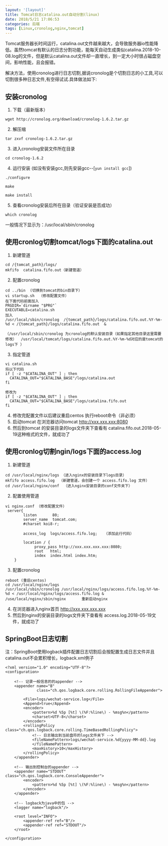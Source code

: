 ```yaml
---
layout: '[layout]'
title: Tomcat日志catalina.out自动分割(linux)
date: 2018/5/21 17:06:53  
categories: 后端
tags: [Linux,cronolog,nginx,tomcat]
---
```

Tomcat服务器长时间运行，catalina.out文件越来越大，会导致服务器io性能降低。虽然tomcat有默认的日志分割功能，能每天自动生成类似catalina.2018-10-08.log的文件，但是默认catalina.out文件却一直增长，到一定大小时很占磁盘空间，影响性能，且会报错。

解决方法，使用cronolog进行日志切割,据说cronolog是个切割日志的小工具,可以切割很多种日志文件,有空得试试.具体做法如下: 
## 安装cronolog
1. 下载（最新版本） 
```
wget http://cronolog.org/download/cronolog-1.6.2.tar.gz
```
2. 解压缩 
```
tar zxvf cronolog-1.6.2.tar.gz
```
3. 进入cronolog安装文件所在目录 
```
cd cronolog-1.6.2
```
4. 运行安装 (如没有安装gcc,则先安装gcc--[`yun install gcc`])
```
./configure
```
```
make
```
```
make install
```
5. 查看cronolog安装后所在目录（验证安装是否成功） 
```
which cronolog
```
一般情况下显示为：/usr/local/sbin/cronolog 
## 使用cronlog切割tomcat/logs下面的catalina.out
1. 新建管道
```
cd /{tomcat_path}/logs/  
mkfifo  catalina.fifo.out（新建管道）
```
2. 配置cronolog
```
cd ../bin  (切换到tomcat的bin目录下）
vi startup.sh  （修改配置文件）
在下面代码前面加入
PRGDIR=`dirname "$PRG"`
EXECUTABLE=catalina.sh
加入
/usr/local/sbin/cronolog  /{tomcat_path}/logs/catalina.fifo.out.%Y-%m-%d < /{tomcat_path}/logs/catalina.fifo.out  &

（/usr/local/sbin/cronolog 为cronolog的默认安装目录（如果指定其他目录这里需要修改）  /usr/local/tomcat/logs/catalina.fifo.out.%Y-%m-%d对应的是tomcat的logs下 ） 
```
3. 指定管道
```
vi catalina.sh
将以下代码 
if [ -z "$CATALINA_OUT" ] ; then
  CATALINA_OUT="$CATALINA_BASE"/logs/catalina.out
fi

修改为 
if [ -z "$CATALINA_OUT" ] ; then
  CATALINA_OUT="$CATALINA_BASE"/logs/catalina.fifo.out
fi
```
4. 修改完配置文件以后建议重启centos 执行reboot命令（非必须）
5. 启动tomcat  在浏览器访问tomcat http://xxx.xxx.xxx:8080
6. 然后到tomcat 的安装目录的logs文件夹下查看有 catalina.fifo.out.2018-05-19这种格式的文件，就成功了 

## 使用cronlog切割ngin/logs下面的access.log
1. 新建管道
```
cd /usr/local/nginx/logs （进入nginx的安装目录下logs目录）
mkfifo access.fifo.log  （新建管道，会创建一个 access.fifo.log 文件）
cd /usr/local/nginx/conf  （进入nginx安装目录的conf文件夹下）
```
2. 配置使用管道
```
vi nginx.conf （修改配置文件）
 server{
        listen       80;
        server_name  tomcat.com;
        #charset koi8-r;

        access_log  logs/access.fifo.log;   （添加此行代码）

        location / {
             proxy_pass http://xxx.xxx.xxx.xxx:8080;
             root   html;
             index  index.html index.htm;
    }
```

3. 配置cronolog
```
reboot (重启centos)
cd /usr/local/nginx/logs
/usr/local/sbin/cronolog /usr/local/nginx/logs/access.fifo.log.%Y-%m-%d < /usr/local/nginx/logs/access.fifo.log &
/use/local/nginx/sbin/nginx       重新启动nginx
```
4. 在浏览器进入nginx首页    http://xxx.xxx.xxx.xxx
5. 然后到nginx的安装目录的logs文件夹下查看有 access.log.2018-05-19文件，就成功了

## SpringBoot日志切割
注：SpringBoot使用logback插件配置日志切割后会按配置生成日志文件并且catalina.out不会累积增长，logback.xml例子
```
<?xml version="1.0" encoding="UTF-8"?>
<configuration>

    <!-- 记录一般信息的的appender -->
    <appender name="B"
              class="ch.qos.logback.core.rolling.RollingFileAppender">

        <File>logs/wechat-service.log</File>
        <Append>true</Append>
        <encoder>
            <pattern>%d %5p [%t] \(%F:%line\) - %msg%n</pattern>
            <charset>UTF-8</charset>
        </encoder>
        <rollingPolicy class="ch.qos.logback.core.rolling.TimeBasedRollingPolicy">
            <!-- 日志输出到当前盘符的logs文件夹下 -->
            <fileNamePattern>logs/wechat-service.%d{yyyy-MM-dd}.log
            </fileNamePattern>
            <maxHistory>10</maxHistory>
        </rollingPolicy>
    </appender>

    <!-- 输出到控制台的appender -->
    <appender name="STDOUT" class="ch.qos.logback.core.ConsoleAppender">
        <encoder>
            <pattern>%d %5p [%t] \(%F:%line\) - %msg%n</pattern>
        </encoder>
    </appender>

    <!-- logback为java中的包 -->
    <logger name="logback"/>

    <root level="INFO">
        <appender-ref ref="B"/>
        <appender-ref ref="STDOUT"/>
    </root>

</configuration>
```
